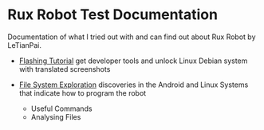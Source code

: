 # Rux Robot Test Documentation
Documentation of what I tried out with and can find out about Rux Robot by LeTianPai.

-  [Flashing Tutorial](flashingTutorial.md)
get developer tools and unlock Linux Debian system with translated screenshots

- [File System Exploration](fileSystemExploration.md)
discoveries in the Android and Linux Systems that indicate how to program the robot

    - Useful Commands
    - Analysing Files
